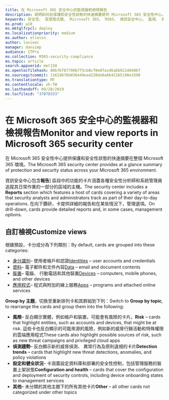 ```yaml
---
title: 在 Microsoft 365 安全中心的監視器和檢視報告
description: 說明如何在保護和安全性狀態的快速摘要提供 Microsoft 365 安全性中心。
keywords: 安全性、 惡意程式碼、 Microsoft 365、 M365、 資訊安全中心、 監視、 報表、 狀態
ms.prod: w10
ms.mktglfcycl: deploy
ms.localizationpriority: medium
ms.author: ellevin
author: levinec
manager: dansimp
audience: ITPro
ms.collection: M365-security-compliance
ms.topic: article
search.appverid: met150
ms.openlocfilehash: 80b7bf07790b7f5cb8cf0e07acd6abb921404d6f
ms.sourcegitcommit: 1162d676b036449ea4220de8a6642165190e3398
ms.translationtype: MT
ms.contentlocale: zh-TW
ms.lasthandoff: 09/20/2019
ms.locfileid: "37078333"
---
```

# <a name="monitor-and-view-reports-in-microsoft-365-security-center"></a><span data-ttu-id="c89f7-104">在 Microsoft 365 安全中心的監視器和檢視報告</span><span class="sxs-lookup"><span data-stu-id="c89f7-104">Monitor and view reports in Microsoft 365 security center</span></span>

<span data-ttu-id="c89f7-105">在 Microsoft 365 安全性中心提供保護和安全性狀態的快速摘要在整個 Microsoft 365 環境。</span><span class="sxs-lookup"><span data-stu-id="c89f7-105">The Microsoft 365 security center provides at a glance summary of protection and security status across your Microsoft 365 environment.</span></span>

<span data-ttu-id="c89f7-106">資訊安全中心包含**報告**] 區段中的功能的卡片涵蓋各種安全性分析師和系統管理員追蹤其日常作業的一部分的區域的主機。</span><span class="sxs-lookup"><span data-stu-id="c89f7-106">The security center includes a **Reports** section which features a host of cards covering a variety of areas that security analysts and administrators track as part of their day-to-day operations.</span></span> <span data-ttu-id="c89f7-107">在向下鑽研，卡提供詳細的報告和在某些情況下，管理選項。</span><span class="sxs-lookup"><span data-stu-id="c89f7-107">On drill-down, cards provide detailed reports and, in some cases, management options.</span></span>

## <a name="customize-views"></a><span data-ttu-id="c89f7-108">自訂檢視</span><span class="sxs-lookup"><span data-stu-id="c89f7-108">Customize views</span></span>

<span data-ttu-id="c89f7-109">根據預設，卡分成分為下列類別：</span><span class="sxs-lookup"><span data-stu-id="c89f7-109">By default, cards are grouped into these categories:</span></span>
  
* <span data-ttu-id="c89f7-110">[身分識別](monitor-and-report-identities.md)– 使用者帳戶和認證</span><span class="sxs-lookup"><span data-stu-id="c89f7-110">[Identities](monitor-and-report-identities.md) – user accounts and credentials</span></span>
* <span data-ttu-id="c89f7-111">[資料](monitor-data.md)– 電子郵件和文件內容</span><span class="sxs-lookup"><span data-stu-id="c89f7-111">[Data](monitor-data.md) – email and document contents</span></span>
* <span data-ttu-id="c89f7-112">[裝置](monitor-devices.md)– 電腦、 行動電話和其他裝置</span><span class="sxs-lookup"><span data-stu-id="c89f7-112">[Devices](monitor-devices.md) – computers, mobile phones, and other devices</span></span>
* <span data-ttu-id="c89f7-113">[應用程式](monitor-apps.md)– 程式與附加的線上服務</span><span class="sxs-lookup"><span data-stu-id="c89f7-113">[Apps](monitor-apps.md) – programs and attached online services</span></span>

<span data-ttu-id="c89f7-114">**Group by 主題**，切換至重新排列卡和其群組到下列：</span><span class="sxs-lookup"><span data-stu-id="c89f7-114">Switch to **Group by topic**, to rearrange the cards and group them into the following:</span></span>

* <span data-ttu-id="c89f7-115">**風險**– 反白顯示實體，例如帳戶和裝置，可能會有風險的卡片。</span><span class="sxs-lookup"><span data-stu-id="c89f7-115">**Risk** – cards that highlight entities, such as accounts and devices, that might be at risk.</span></span> <span data-ttu-id="c89f7-116">這些卡也反白顯示的可能來源的風險，例如新的威脅行銷活動和特殊權限的雲端應用程式</span><span class="sxs-lookup"><span data-stu-id="c89f7-116">These cards also highlight possible sources of risk, such as new threat campaigns and privileged cloud apps</span></span>  
* <span data-ttu-id="c89f7-117">**偵測趨勢**– 反白顯示新的威脅偵測、 異常行為及原則違規的卡片</span><span class="sxs-lookup"><span data-stu-id="c89f7-117">**Detection trends** – cards that highlight new threat detections, anomalies, and policy violations</span></span>
* <span data-ttu-id="c89f7-118">**設定和健全狀況**– 卡涵蓋設定資料庫和部署的安全性控制，包括管理服務的裝置上架狀態</span><span class="sxs-lookup"><span data-stu-id="c89f7-118">**Configuration and health** – cards that cover the configuration and deployment of security controls, including device onboarding states to management services</span></span>
* <span data-ttu-id="c89f7-119">**其他**– 未分類的其他主題下的所有其他卡片</span><span class="sxs-lookup"><span data-stu-id="c89f7-119">**Other** – all other cards not categorized under other topics</span></span>
